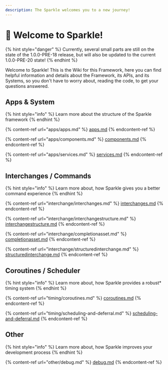 ```yaml
---
description: The Sparkle welcomes you to a new journey!
---
```


# 👋 Welcome to Sparkle!

{% hint style="danger" %}
Currently, several small parts are still on the state of the 1.0.0-PRE-18 release, but will also be updated to the current 1.0.0-PRE-20 state!
{% endhint %}

Welcome to Sparkle! This is the Wiki for this Framework, here you can find helpful information and details about the Framework, its APIs, and its Systems, so you don't have to worry about, reading the code, to get your questions answered.

## Apps & System

{% hint style="info" %}
Learn more about the structure of the Sparkle framework
{% endhint %}

{% content-ref url="apps/apps.md" %}
[apps.md](apps/apps.md)
{% endcontent-ref %}

{% content-ref url="apps/components.md" %}
[components.md](apps/components.md)
{% endcontent-ref %}

{% content-ref url="apps/services.md" %}
[services.md](apps/services.md)
{% endcontent-ref %}

## Interchanges / Commands

{% hint style="info" %}
Learn more about, how Sparkle gives you a better command experience
{% endhint %}

{% content-ref url="interchange/interchanges.md" %}
[interchanges.md](interchange/interchanges.md)
{% endcontent-ref %}

{% content-ref url="interchange/interchangestructure.md" %}
[interchangestructure.md](interchange/interchangestructure.md)
{% endcontent-ref %}

{% content-ref url="interchange/completionasset.md" %}
[completionasset.md](interchange/completionasset.md)
{% endcontent-ref %}

{% content-ref url="interchange/structuredinterchange.md" %}
[structuredinterchange.md](interchange/structuredinterchange.md)
{% endcontent-ref %}

## Coroutines / Scheduler

{% hint style="info" %}
Learn more about, how Sparkle provides a robust\* timing system
{% endhint %}

{% content-ref url="timing/coroutines.md" %}
[coroutines.md](timing/coroutines.md)
{% endcontent-ref %}

{% content-ref url="timing/scheduling-and-deferral.md" %}
[scheduling-and-deferral.md](timing/scheduling-and-deferral.md)
{% endcontent-ref %}

## Other

{% hint style="info" %}
Learn more about, how Sparkle improves your development process
{% endhint %}

{% content-ref url="other/debug.md" %}
[debug.md](other/debug.md)
{% endcontent-ref %}

